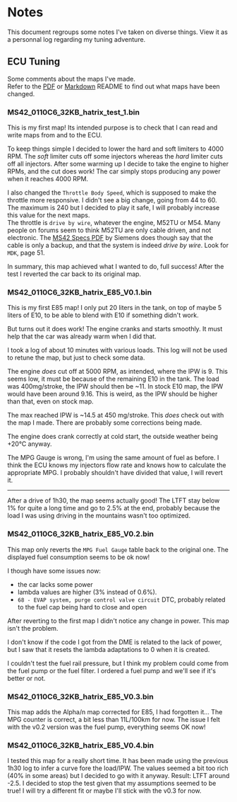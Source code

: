 # Notes

This document regroups some notes I've taken on diverse things. View it as a
personnal log regarding my tuning adventure.


## ECU Tuning

Some comments about the maps I've made.  
Refer to the [PDF](README.pdf) or [Markdown](README.md) README to find out what
maps have been changed.

### MS42_0110C6_32KB_hatrix_test_1.bin

This is my first map! Its intended purpose is to check that I can read and 
write maps from and to the ECU.

To keep things simple I decided to lower the hard and soft limiters to 4000
RPM. The _soft_ limiter cuts off some injectors whereas the _hard_ limiter cuts
off all injectors. After some warming up I decide to take the engine to higher
RPMs, and the cut does work! The car simply stops producing any power when it
reaches 4000 RPM.

I also changed the `Throttle Body Speed`, which is supposed to make the
throttle more responsive. I didn't see a big change, going from 44 to 60. The
maximum is 240 but I decided to play it safe, I will probably increase this
value for the next maps.  
The throttle is `drive by wire`, whatever the engine, M52TU or M54. Many people
on forums seem to think M52TU are only cable driven, and not electronic. The 
[MS42 Specs PDF](https://www.beisansystems.com/misc/SEIMENS_MS_420_ENGINE_CONTROL_SYSTEM.pdf)
by Siemens does though say that the cable is only a backup, and that the
system is indeed _drive by wire_. Look for `MDK`, page 51.

In summary, this map achieved what I wanted to do, full success!
After the test I reverted the car back to its original map.

### MS42_0110C6_32KB_hatrix_E85_V0.1.bin

This is my first E85 map! I only put 20 liters in the tank, on top of maybe 5
liters of E10, to be able to blend with E10 if something didn't work.

But turns out it does work! The engine cranks and starts smoothly. It must help
that the car was already warm when I did that.

I took a log of about 10 minutes with various loads. This log will not be used
to retune the map, but just to check some data.

The engine _does_ cut off at 5000 RPM, as intended, where the IPW is 9. This
seems low, it must be because of the remaining E10 in the tank. The load was
400mg/stroke, the IPW should then be ~11. In stock E10 map, the IPW would have
been around 9.16.
This is weird, as the IPW should be higher than that, even on stock map.

The max reached IPW is ~14.5 at 450 mg/stroke. This _does_ check out with the
map I made. There are probably some corrections being made.

The engine does crank correctly at cold start, the outside weather being +20°C
anyway.

The MPG Gauge is wrong, I'm using the same amount of fuel as before. I think
the ECU knows my injectors flow rate and knows how to calculate the appropriate
MPG. I probably shouldn't have divided that value, I will revert it.


----

After a drive of 1h30, the map seems actually good! The LTFT stay below 1% for
quite a long time and go to 2.5% at the end, probably because the load I was
using driving in the mountains wasn't too optimized.


### MS42_0110C6_32KB_hatrix_E85_V0.2.bin

This map only reverts the `MPG Fuel Gauge` table back to the original one.
The displayed fuel consumption seems to be ok now!

I though have some issues now: 
  * the car lacks some power
  * lambda values are higher (3% instead of 0.6%).
  * `68 - EVAP system, purge control valve circuit` DTC, probably related to
    the fuel cap being hard to close and open

After reverting to the first map I didn't notice any change in power. This map
isn't the problem.

I don't know if the code I got from the DME is related to the lack of power,
but I saw that it resets the lambda adaptations to 0 when it is created.

I couldn't test the fuel rail pressure, but I think my problem could come from
the fuel pump or the fuel filter. I ordered a fuel pump and we'll see if it's
better or not.


### MS42_0110C6_32KB_hatrix_E85_V0.3.bin

This map adds the Alpha/n map corrected for E85, I had forgotten it…
The MPG counter is correct, a bit less than 11L/100km for now.
The issue I felt with the v0.2 version was the fuel pump, everything seems OK
now!


### MS42_0110C6_32KB_hatrix_E85_V0.4.bin

I tested this map for a really short time. It has been made using the previous
1h30 log to infer a curve fore the load/IPW.
The values seemed a bit too rich (40% in some areas) but I decided to go with
it anyway.
Result: LTFT around -2.5. I decided to stop the test given that my assumptions
seemed to be true!
I will try a different fit or maybe I'll stick with the v0.3 for now.
